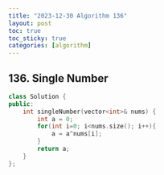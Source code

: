 ```yaml
---
title: "2023-12-30 Algorithm 136"
layout: post
toc: true
toc_sticky: true
categories: [algorithm]
---
```


## 136. Single Number


```c++
class Solution {
public:
    int singleNumber(vector<int>& nums) {
        int a = 0;
        for(int i=0; i<nums.size(); i++){
            a = a^nums[i];
        }
        return a;
    }
};
```
